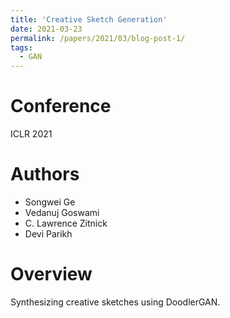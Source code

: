 ```yaml
---
title: 'Creative Sketch Generation'
date: 2021-03-23
permalink: /papers/2021/03/blog-post-1/
tags:
  - GAN
---
```


# Conference
ICLR 2021

# Authors
- Songwei Ge
- Vedanuj Goswami
- C. Lawrence Zitnick
- Devi Parikh

# Overview
Synthesizing creative sketches using DoodlerGAN.
